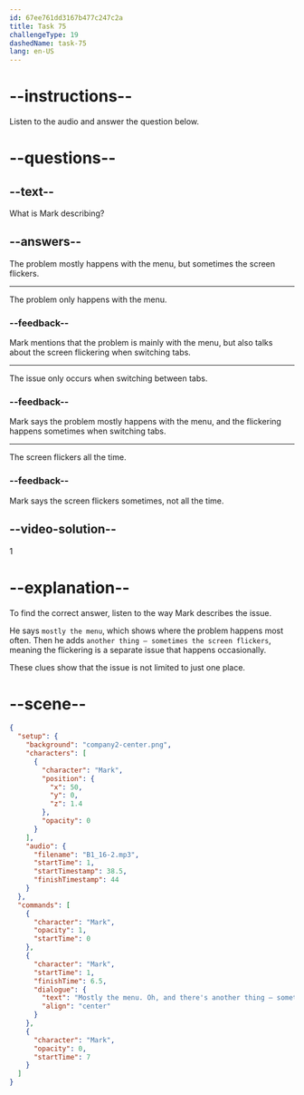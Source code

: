 ```yaml
---
id: 67ee761dd3167b477c247c2a
title: Task 75
challengeType: 19
dashedName: task-75
lang: en-US
---
```


<!-- (Audio) Mark: Mostly the menu. Oh, and there's another thing — sometimes the screen flickers when I switch between tabs. -->

# --instructions--

Listen to the audio and answer the question below.

# --questions--

## --text--

What is Mark describing?

## --answers--

The problem mostly happens with the menu, but sometimes the screen flickers.

---

The problem only happens with the menu.

### --feedback--

Mark mentions that the problem is mainly with the menu, but also talks about the screen flickering when switching tabs.

---

The issue only occurs when switching between tabs.

### --feedback--

Mark says the problem mostly happens with the menu, and the flickering happens sometimes when switching tabs.

---

The screen flickers all the time.

### --feedback--

Mark says the screen flickers sometimes, not all the time.

## --video-solution--

1

# --explanation--

To find the correct answer, listen to the way Mark describes the issue.

He says `mostly the menu`, which shows where the problem happens most often. Then he adds `another thing — sometimes the screen flickers`, meaning the flickering is a separate issue that happens occasionally.

These clues show that the issue is not limited to just one place.

# --scene--

```json
{
  "setup": {
    "background": "company2-center.png",
    "characters": [
      {
        "character": "Mark",
        "position": {
          "x": 50,
          "y": 0,
          "z": 1.4
        },
        "opacity": 0
      }
    ],
    "audio": {
      "filename": "B1_16-2.mp3",
      "startTime": 1,
      "startTimestamp": 38.5,
      "finishTimestamp": 44
    }
  },
  "commands": [
    {
      "character": "Mark",
      "opacity": 1,
      "startTime": 0
    },
    {
      "character": "Mark",
      "startTime": 1,
      "finishTime": 6.5,
      "dialogue": {
        "text": "Mostly the menu. Oh, and there's another thing – sometimes the screen flickers when I switch between tabs.",
        "align": "center"
      }
    },
    {
      "character": "Mark",
      "opacity": 0,
      "startTime": 7
    }
  ]
}
```
